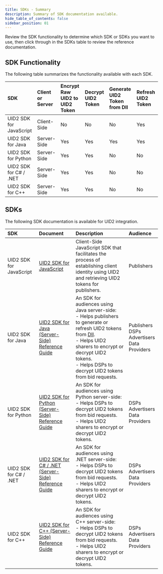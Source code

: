 ```yaml
---
title: SDKs - Summary
description: Summary of SDK documentation available.
hide_table_of_contents: false
sidebar_position: 01
---
```


Review the SDK functionality to determine which SDK or SDKs you want to use, then click through in the SDKs table to review the reference documentation.
## SDK Functionality

The following table summarizes the functionality available with each SDK.

| SDK | Client or Server | Encrypt Raw UID2 to UID2 Token | Decrypt UID2 Token | Generate UID2 Token from DII | Refresh UID2 Token |
| :--- | :--- |  :--- | :--- | :--- | :--- |
|UID2 SDK for JavaScript | Client-Side | No | No | No | Yes |
|UID2 SDK for Java | Server-Side | Yes | Yes | Yes | Yes |
|UID2 SDK for Python | Server-Side | Yes | Yes | No | No |
|UID2 SDK for C# / .NET | Server-Side | Yes | Yes | No | No |
|UID2 SDK for C++ | Server-Side | Yes | Yes | No | No |

## SDKs

The following SDK documentation is available for UID2 integration.

| SDK | Document | Description | Audience
| :--- | :--- | :--- | :--- |
| UID2 SDK for JavaScript | [UID2 SDK for JavaScript](client-side-identity.md) | Client-Side JavaScript SDK that facilitates the process of establishing client identity using UID2 and retrieving UID2 tokens for publishers. | Publishers |
| UID2 SDK for Java | [UID2 SDK for Java (Server-Side) Reference Guide](uid2-sdk-ref-java.md) | An SDK for audiences using Java server-side:<br/>- Helps publishers to generate or refresh UID2 tokens from [DII](../ref-info/glossary-uid.md#gl-dii).<br/>- Helps UID2 sharers to encrypt or decrypt UID2 tokens.<br/>- Helps DSPs to decrypt UID2 tokens from bid requests. | Publishers<br/>DSPs<br/>Advertisers<br/>Data Providers |
| UID2 SDK for Python | [UID2 SDK for Python (Server-Side) Reference Guide](uid2-sdk-ref-python.md) | An SDK for audiences using Python server-side:<br/>- Helps DSPs to decrypt UID2 tokens from bid requests.<br/>- Helps UID2 sharers to encrypt or decrypt UID2 tokens. | DSPs<br/>Advertisers<br/>Data Providers |
| UID2 SDK for C# / .NET | [UID2 SDK for C# / .NET (Server-Side) Reference Guide](uid2-sdk-ref-csharp-dotnet.md) | An SDK for audiences using .NET server-side:<br/>- Helps DSPs to decrypt UID2 tokens from bid requests.<br/>- Helps UID2 sharers to encrypt or decrypt UID2 tokens. | DSPs<br/>Advertisers<br/>Data Providers |
 |UID2 SDK for C++ | [UID2 SDK for C++ (Server-Side) Reference Guide](uid2-sdk-ref-cplusplus.md) | An SDK for audiences using C++ server-side:<br/>- Helps DSPs to decrypt UID2 tokens from bid requests.<br/>- Helps UID2 sharers to encrypt or decrypt UID2 tokens. | DSPs<br/>Advertisers<br/>Data Providers |
